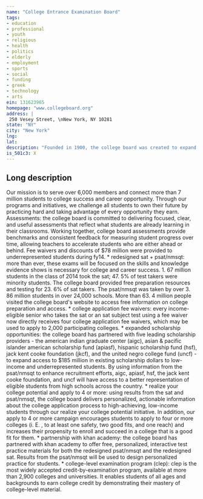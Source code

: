 ```yaml
---
name: "College Entrance Examination Board"
tags:
- education
- professional
- youth
- religious
- health
- politics
- elderly
- employment
- sports
- social
- funding
- greek
- technology
- arts
ein: 131623965
homepage: "www.collegeboard.org"
address: |
 250 Vesey Street, \nNew York, NY 10281
state: "NY"
city: "New York"
lng: 
lat: 
description: "Founded in 1900, the college board was created to expand access to higher education. We are a mission-driven, membership organization made up of over 6,000 of the world's leading colleges, schools, and other educational organizations. Through our programs and initiatives, we challenge all students to own their future by practicing hard and taking advantage of every opportunity they earn. We serve more than 7 million students and parents, 23,000 high schools, and 3,900 colleges and universities in over 180 countries, as well as policymakers on the national and state levels. Our primary goals are to improve college and career readiness and increase access to opportunity for all students through focused assessments, rigorous instruction, personalized practice, breaking barriers to college entry, and access to better planning tools and skills needed most for tomorrow's jobs. "
is_501c3: X
---
```


## Long description

Our mission is to serve over 6,000 members and connect more than 7 million students to college success and career opportunity. Through our programs and initiatives, we challenge all students to own their future by practicing hard and taking advantage of every opportunity they earn. Assessments: the college board is committed to delivering focused, clear, and useful assessments that reflect what students are already learning in their classrooms. Working together, college board assessments provide benchmarks and consistent feedback for measuring student progress over time, allowing teachers to accelerate students who are either ahead or behind. Fee waivers and discounts of $78 million were provided to underrepresented students during fy14. * redesigned sat + psat/nmsqt: more than ever, these exams will be focused on the skills and knowledge evidence shows is necessary for college and career success. 1. 67 million students in the class of 2014 took the sat; 47. 5% of test takers were minority students. The college board provided free preparation resources and testing for 23. 6% of sat takers. The psat/nmsqt was taken by over 3. 86 million students in over 24,000 schools. More than 63. 4 million people visited the college board's website to access free information on college preparation and access. * college application fee waivers: every income-eligible senior who takes the sat or an sat subject test using a fee waiver now directly receives four college application fee waivers, which may be used to apply to 2,000 participating colleges. * expanded scholarship opportunities: the college board has partnered with five leading scholarship providers - the american indian graduate center (aigc), asian & pacific islander american scholarship fund (apiasf), hispanic scholarship fund (hsf), jack kent cooke foundation (jkcf), and the united negro college fund (uncf) - to expand access to $185 million in existing scholarship dollars to low-income and underrepresented students. By using information from the psat/nmsqt to enhance recruitment efforts, aigc, apiasf, hsf, the jack kent cooke foundation, and uncf will have access to a better representation of eligible students from high schools across the country. * realize your college potential and apply to 4 or more: using results from the sat and psat/nmsqt, the college board delivers personalized, actionable information about the college application process to high-achieving, low-income students through our realize your college potential initiative. In addition, our apply to 4 or more campaign encourages students to apply to four or more colleges (i. E. , to at least one safety, two good fits, and one reach) and increases their propensity to enroll and succeed in a college that is a good fit for them. * partnership with khan academy: the college board has partnered with khan academy to offer free, personalized, interactive test practice materials for both the redesigned psat/nmsqt and the redesigned sat. Results from the psat/nmsqt will be used to design personalized practice for students. * college-level examination program (clep): clep is the most widely accepted credit-by-examination program, available at more than 2,900 colleges and universities. It enables students of all ages and backgrounds to earn college credit by demonstrating their mastery of college-level material. 
